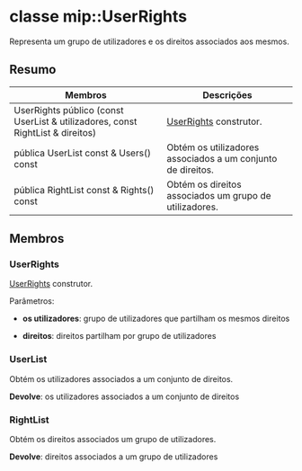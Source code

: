 # <a name="class-mipuserrights"></a>classe mip::UserRights 
Representa um grupo de utilizadores e os direitos associados aos mesmos.
  
## <a name="summary"></a>Resumo
 Membros                        | Descrições                                
--------------------------------|---------------------------------------------
 UserRights público (const UserList & utilizadores, const RightList & direitos)  |  [UserRights](class_mip_userrights.md) construtor.
 pública UserList const & Users() const  |  Obtém os utilizadores associados a um conjunto de direitos.
 pública RightList const & Rights() const  |  Obtém os direitos associados um grupo de utilizadores.
  
## <a name="members"></a>Membros
  
### <a name="userrights"></a>UserRights
[UserRights](class_mip_userrights.md) construtor.

Parâmetros:  
* **os utilizadores**: grupo de utilizadores que partilham os mesmos direitos 


* **direitos**: direitos partilham por grupo de utilizadores


  
### <a name="userlist"></a>UserList
Obtém os utilizadores associados a um conjunto de direitos.

  
**Devolve**: os utilizadores associados a um conjunto de direitos
  
### <a name="rightlist"></a>RightList
Obtém os direitos associados um grupo de utilizadores.

  
**Devolve**: direitos associados a um grupo de utilizadores